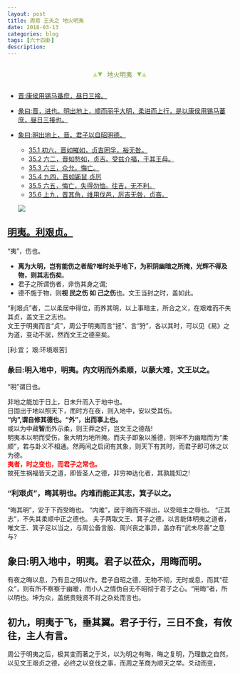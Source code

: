 ```yaml
---
layout: post
title: 周易 王夫之 地火明夷
date: 2018-03-13
categories: blog
tags: [六十四卦]
description: 
---
```


<span id = "jump"></span>


<section style="margin: 0px auto; text-align: center;">
    <section class="xhr" style="width: 0px; height: 0px; border-left: 5px solid transparent; border-right: 5px solid transparent; border-bottom: 10px solid rgb(135, 201, 67); display: inline-block; opacity: 0.5; border-top-color: rgb(135, 201, 67);"></section>
    <section class="xhr" style="width: 0px; height: 0px; border-left: 5px solid transparent; border-right: 5px solid transparent; border-top: 10px solid rgb(135, 201, 67); display: inline-block; margin-left: -3px; border-bottom-color: rgb(135, 201, 67);"></section>
    <section style="
margin-left: 0.5em;
display: inline-block;">
        <p>
            <span style="color: rgb(118, 146, 60);">地火明夷</span>
        </p>
    </section>
    <section class="xhr" style="margin-left: 0.5em; width: 0px; height: 0px; border-left: 5px solid transparent; border-right: 5px solid transparent; border-top: 10px solid rgb(135, 201, 67); display: inline-block; border-bottom-color: rgb(135, 201, 67);"></section>
    <section class="xhr" style="width: 0px; height: 0px; border-left: 5px solid transparent; border-right: 5px solid transparent; border-bottom: 10px solid rgb(135, 201, 67); display: inline-block; opacity: 0.5; margin-left: -3px; border-top-color: rgb(135, 201, 67);"></section>
</section>

- [晋:康侯用锡马番庶，昼日三接。](#jump晋)
- [彖曰:晋，进也。明出地上，顺而丽乎大明，柔进而上行，是以康侯用锡马蕃庶，昼日三接也。](#jump彖曰:晋)
- [象曰:明出地上，晋。君子以自昭明德。](#jump象曰:明)
  - [35.1 初六，晋如摧如，贞吉罔孚，裕无咎。](#jump晋如摧如)
  - [35.2 六二，晋如愁如，贞吉。受兹介福，于其王母。](#jump晋如愁如)
  - [35.3 六三，众允，悔亡。](#jump众允)
  - [35.4 九四，晋如鼫鼠,贞厉](#jump晋如鼫鼠)
  - [35.5 六五，悔亡，失得勿恤。往吉，无不利。](#jump失得勿恤)
  - [35.6 上九，晋其角，维用伐邑，厉吉无咎，贞吝。](#jump晋其角)
  
  ![](http://www.guoyi360.com/uploads/allimg/130804/1-130P4122S5511.jpg)



<span id = "jump明夷"></span>
## [明夷。利艰贞。](#jump)
“夷”，伤也。
- **离为大明，岂有能伤之者哉?唯时处乎地下，为积阴幽暗之所掩，光辉不得及物，则其志伤矣**。
- 君子之所谓伤者，非伤其身之谓;
- 德不施于物，则**视 民之伤 如 己之伤**也。文王当封之时，盖如此。


“利艰贞”者，二以柔居中得位，而养其明，以上事暗主，所合之义，在艰难而不失其贞，盖文王之志也。<br>
文王于明夷而言“贞”，周公于明夷而言“拯”、言“狩”，各以其时，可以见《易》之为道，变动不居，然而文王之德至矣。

[利:宜； 艰:环境艰苦]

### 彖曰:明入地中，明夷。内文明而外柔顺，以蒙大难，文王以之。
“明”谓日也。


非地之能加于日上，日未升而入于地中也。<br>
日固出于地以照天下，而时方在夜，则入地中，安以受其伤。<br>
**“内”,谓自修其德也。“外”，出而事上也。**<br>
或以为中藏**智**而外示柔，则王莽之奸，岂文王之德哉!<br>
明夷本以明而受伤，象大明为地所掩。而夫子即象以推德，则坤不为幽暗而为“柔顺”，若与卦义不相通。然两间之启闭有其象，则天下有其时，而君子即可体之以为德。<font color="#FF0000"><b><br>夷者，时之变也，而君子之常也。<br></b></font>故死生祸福皆天之道，即皆圣人之德，非穷神达化者，其孰能知之!

### “利艰贞”，晦其明也。内难而能正其志，箕子以之。
“晦其明”，安于下而受晦也。
“内难”，居于晦而不得出，以受暗主之辱也。
“正其志”，不失其柔顺中正之德也。
夫子两取文王、箕子之德，以言能体明夷之道者，唯文王、箕子足以当之，与周公备言殷、周兴丧之事异，盖亦有“武未尽善”之意与?

## 象曰:明入地中，明夷。君子以莅众，用晦而明。
有夜之晦以息，乃有旦之明以作。君子自昭之德，无物不彻，无时或息，而其“莅众”，则有所不察察于幽暧，而小人之情伪自无不昭彻于君子之心。“用晦”者，所以明也。坤为众，盖统贵贱贤不肖之杂处而言也。

## 初九，明夷于飞，垂其翼。君子于行，三日不食，有攸往，主人有言。
周公于明夷之后，极其变而著之于爻，以为明之有晦，晦之复明，乃理数之自然，以见文王艰贞之德，必终之以变伐之事，而周之革商为顺天之举。爻动而变，


  


